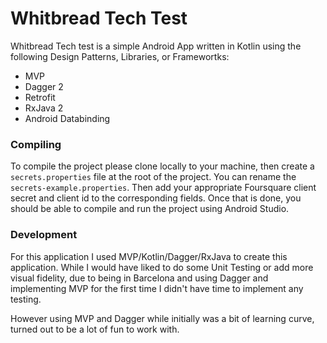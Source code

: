 # Whitbread Tech Test

Whitbread Tech test is a simple Android App written in Kotlin using the following Design Patterns, Libraries, or Framewortks:

  - MVP
  - Dagger 2
  - Retrofit
  - RxJava 2
  - Android Databinding

### Compiling

To compile the project please clone locally to your machine, then create a `secrets.properties` file at the root of the project. You can rename the `secrets-example.properties`. Then add your appropriate Foursquare client secret and client id to the corresponding fields. Once that is done, you should be able to compile and run the project using Android Studio.

### Development

For this application I used MVP/Kotlin/Dagger/RxJava to create this application. While I would have liked to do some Unit Testing or add more visual fidelity, due to being in Barcelona and using Dagger and implementing MVP for the first time I didn't have time to implement any testing.

However using MVP and Dagger while initially was a bit of learning curve, turned out to be a lot of fun to work with.